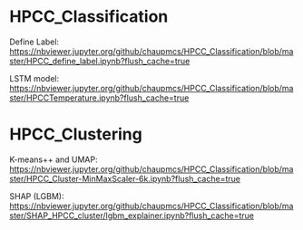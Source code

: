 # HPCC_Classification

Define Label: https://nbviewer.jupyter.org/github/chaupmcs/HPCC_Classification/blob/master/HPCC_define_label.ipynb?flush_cache=true

LSTM model: https://nbviewer.jupyter.org/github/chaupmcs/HPCC_Classification/blob/master/HPCCTemperature.ipynb?flush_cache=true


# HPCC_Clustering
K-means++ and UMAP: https://nbviewer.jupyter.org/github/chaupmcs/HPCC_Classification/blob/master/HPCC_Cluster-MinMaxScaler-6k.ipynb?flush_cache=true

SHAP (LGBM): https://nbviewer.jupyter.org/github/chaupmcs/HPCC_Classification/blob/master/SHAP_HPCC_cluster/lgbm_explainer.ipynb?flush_cache=true
